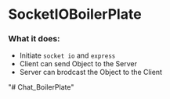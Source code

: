 ﻿# SocketIOBoilerPlate

### What it does:

- Initiate `socket io` and `express`
- Client can send Object to the Server
- Server can brodcast the Object to the Client

"# Chat_BoilerPlate" 
